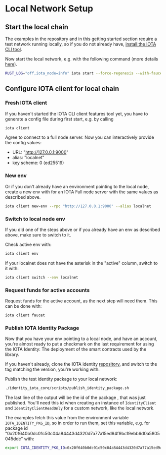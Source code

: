 # Local Network Setup

## Start the local chain

The examples in the repository and in this getting started section require a test network running locally, so if you do not already have, [install the IOTA CLI tool](https://docs.iota.org/developer/getting-started/install-iota).

Now start the local network, e.g. with the following command (more details [here](https://docs.iota.org/developer/getting-started/local-network)).

```bash
RUST_LOG="off,iota_node=info" iota start --force-regenesis --with-faucet
```

## Configure IOTA client for local chain

### Fresh IOTA client

If you haven't started the IOTA CLI client features tool yet, you have to generate a config file during first start, e.g. by calling

```bash
iota client
```

Agree to connect to a full node server. Now you can interactively provide the config values:

- URL: "http://127.0.0.1:9000"
- alias: "localnet"
- key scheme: 0 (ed25519)

### New env

Or if you don't already have an environment pointing to the local node, create a new env with for an IOTA Full node server with the same values as described above.

```bash
iota client new-env --rpc "http://127.0.0.1:9000" --alias localnet
```

### Switch to local node env

If you did one of the steps above or if you already have an env as described above, make sure to switch to it.

Check active env with:

```bash
iota client env
```

If your localnet does not have the asterisk in the "active" column, switch to it with:

```bash
iota client switch --env localnet
```

### Request funds for active accounts

Request funds for the active account, as the next step will need them. This can be done with:

```bash
iota client faucet
```

### Publish IOTA Identity Package

Now that you have your env pointing to a local node, and have an account, you're almost ready to put a checkmark on the last requirement for using the IOTA Identity: The deployment of the smart contracts used by the library.

If you haven't already, clone the IOTA identity [repository](https://github.com/iotaledger/identity.rs), and switch to the tag matching the version, you're working with.

Publish the test identity package to your local network:

```bash
./identity_iota_core/scripts/publish_identity_package.sh
```

The last line of the output will be the id of the package , that was just published. You'll need this id when creating an instance of `IdentityClient` and `IdentityClientReadOnly` for a custom network, like the local network.

The examples fetch this value from the environment variable `IOTA_IDENTITY_PKG_ID`, so in order to run them, set this variable, e.g. for package id "0x20f640b0dc01c50c04a84443d4320d7a77a15ed94f9bc19ebb6d0a5805045ddc" with:

```bash
export IOTA_IDENTITY_PKG_ID=0x20f640b0dc01c50c04a84443d4320d7a77a15ed94f9bc19ebb6d0a5805045ddc
```
